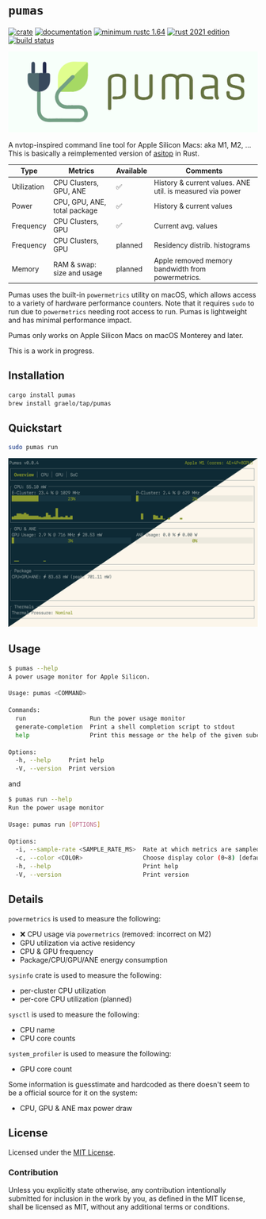 # `pumas`

[![crate](https://img.shields.io/crates/v/pumas.svg)](https://crates.io/crates/pumas)
[![documentation](https://docs.rs/pumas/badge.svg)](https://docs.rs/pumas)
[![minimum rustc 1.64](https://img.shields.io/badge/rustc-1.64+-red.svg)](https://rust-lang.github.io/rfcs/2495-min-rust-version.html)
[![rust 2021 edition](https://img.shields.io/badge/edition-2021-blue.svg)](https://doc.rust-lang.org/edition-guide/rust-2021/index.html)
[![build status](https://github.com/graelo/pumas/actions/workflows/essentials.yml/badge.svg)](https://github.com/graelo/pumas/actions/workflows/essentials.yml)

![logo](./images/pumas-logo.svg)

<!-- cargo-sync-readme start -->

A nvtop-inspired command line tool for Apple Silicon Macs: aka M1, M2, ... This is basically a
reimplemented version of [asitop] in Rust.

| Type        | Metrics                      | Available | Comments                                                  |
| ---         | ---                          | ---       | ---                                                       |
| Utilization | CPU Clusters, GPU, ANE       | ✅        | History & current values. ANE util. is measured via power |
| Power       | CPU, GPU, ANE, total package | ✅        | History & current values                                  |
| Frequency   | CPU Clusters, GPU            | ✅        | Current avg. values                                       |
| Frequency   | CPU Clusters, GPU            | planned   | Residency distrib. histograms                             |
| Memory      | RAM & swap: size and usage   | planned   | Apple removed memory bandwidth from powermetrics.         |

Pumas uses the built-in `powermetrics` utility on macOS, which allows access to a
variety of hardware performance counters. Note that it requires `sudo` to run due
to `powermetrics` needing root access to run. Pumas is lightweight and has
minimal performance impact.

Pumas only works on Apple Silicon Macs on macOS Monterey and later.

This is a work in progress.

## Installation

```sh
cargo install pumas
brew install graelo/tap/pumas
```

## Quickstart

```sh
sudo pumas run
```

![Screenshot](./images/screenshot.png)

## Usage

```sh
$ pumas --help
A power usage monitor for Apple Silicon.

Usage: pumas <COMMAND>

Commands:
  run                  Run the power usage monitor
  generate-completion  Print a shell completion script to stdout
  help                 Print this message or the help of the given subcommand(s)

Options:
  -h, --help     Print help
  -V, --version  Print version
```

and

```sh
$ pumas run --help
Run the power usage monitor

Usage: pumas run [OPTIONS]

Options:
  -i, --sample-rate <SAMPLE_RATE_MS>  Rate at which metrics are sampled and displayed (milliseconds) [default: 1000]
  -c, --color <COLOR>                 Choose display color (0~8) [default: 2]
  -h, --help                          Print help
  -V, --version                       Print version
```

## Details

`powermetrics` is used to measure the following:

 - ❌ CPU usage via `powermetrics` (removed: incorrect on M2)
- GPU utilization via active residency
- CPU & GPU frequency
- Package/CPU/GPU/ANE energy consumption

`sysinfo` crate is used to measure the following:

- per-cluster CPU utilization
- per-core CPU utilization (planned)

`sysctl` is used to measure the following:

- CPU name
- CPU core counts

`system_profiler` is used to measure the following:

- GPU core count

Some information is guesstimate and hardcoded as there doesn't seem to be a official source for
it on the system:

- CPU, GPU & ANE max power draw

## License

Licensed under the [MIT License].

### Contribution

Unless you explicitly state otherwise, any contribution intentionally submitted
for inclusion in the work by you, as defined in the MIT license, shall
be licensed as MIT, without any additional terms or conditions.

[MIT license]: http://opensource.org/licenses/MIT
[asitop]: https://github.com/tlkh/asitop

<!-- cargo-sync-readme end -->
